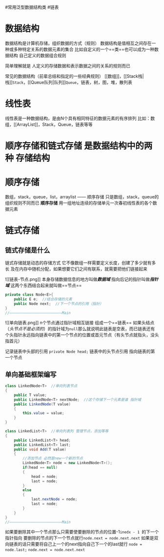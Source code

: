 #常用泛型数据结构类 #链表
# 数据结构
数据结构是计算机存储，组织数据的方式（规则）
数据结构是值相互之间存在一种或多种特定关系的数据元素的集合
比如自定义的一个==类==也可以成为一种数据结构 自己定义的数据组合规则

简单理解就是 人定义的存储数据和表示数据之间的关系的规则而已

常见的数据结构（前辈总结和指定的一些经典规则）
[[数组]]，[[Stack栈|栈]]`Stack`，[[Queue队列|队列]]`Queue`，链表，树，图，堆，散列表

# 线性表
线性表是一种数据结构，是由N个具有相同特征的数据元素的有序排列
比如：数组，[[ArrayList]]，Stack，Queue，链表等等

# 顺序存储和链式存储 是数据结构中的两种 存储结构

# 顺序存储
数组，stack，queue，list，arraylist —— 顺序存储
只是数组，stack，queue的组织规则不同而已
**顺序存储**
用一组地址连续的存储单元一次春初线性表的各个数据元素

# 链式存储
## 链式存储是什么
链式存储就是动态的存储方式 它不像数组一样需要定义长度，创建了多少就有多长
及在内存中随机分配，如果想要它们之间有联系，就需要把他们链接起来

![[链表-节点.png]]
本身存储数据信息的地方叫做***数据域***  指向后记的指针叫做***指针域*** 这两个东西结合起来就叫做==节点==
```csharp
private class Node<E>{
	public E e;  //结合存储的元素
	public Node next;  //下一个节点的引用（指针）
}
//————————————————————————Main
```
![[单向链表.png]]
n个节点通过指针域相互链接 组成一个==链表==
如果头结点（*头节点不是必须的*）的指针域为`null`那么就说明此链表是空表，而已链表还有个头指针永远指向链表中的第一个节点的位置或首元节点（有头节点就指头，没头指首元）

记录链表中头部的引用
`private Node head;` 链表中的头节点引用 指向链表的第一个节点

## 单向基础框架编写
```csharp
class LinkedNode<T>  //单向列表节点
{
	public T value;
	public LinkedNode<T> nextNode;  //这个存储下一个元素是谁 指针域
	public LinkedNode(T value)
	{
		this.value = value;
	}
}

class LinkedList<T>  //单向列表列 管理节点，添加等等
{
	public LinkedList<T> head;
	public LinkedList<T> last;
	public void Add(T value)
	{
		//添加节点 必然是new一个新的节点
		LinkedNode<T> node = new LinkedNode<T>();
		if(head == null)
		{
			head = node;
			last = node;
		}
		else
		{
			last.nextNode = node;
			last = node;
		}
	}
}
//————————————————————————Main

```
如果要删除其中一个节点那么只需要使要删除的节点的位置-1`inedx - 1 `的下一个指针指向 要删除的节点的下一个节点就行`node.next = node.next.next`
如果是双向链表的话只需要将自己上一个的next指向自己下一个的last就行
`node = node.last;` `node.next = node.next.next`